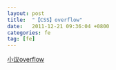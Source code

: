 ```yaml
---
layout: post
title:  "【CSS】overflow"
date:   2011-12-21 09:36:04 +0800
categories: fe
tag: [fe]
---
```


[小议overflow](http://www.cnblogs.com/xesam/archive/2011/12/21/2296303.html)
